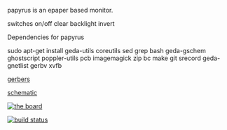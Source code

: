 papyrus is an epaper based monitor.

switches
on/off
clear
backlight
invert

Dependencies for papyrus

sudo apt-get install geda-utils coreutils sed grep bash geda-gschem ghostscript poppler-utils pcb imagemagick zip bc make git srecord geda-gnetlist gerbv xvfb

[gerbers](http://artifacts.meatstand.com/papyrus/gerbers.zip)

[schematic](http://artifacts.meatstand.com/papyrus/schematic.png)

[![the board](http://artifacts.meatstand.com/papyrus/board.png)](http://artifacts.meatstand.com/papyrus/board.png)

[![build status](http://ci.meatstand.com/projects/4/status.png?ref=master)](http://ci.meatstand.com/projects/4?ref=master)


